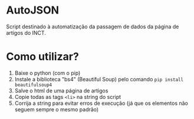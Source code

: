 # AutoJSON
Script destinado à automatização da passagem de dados da página de artigos do INCT.

# Como utilizar?
1. Baixe o python (com o pip)
2. Instale a biblioteca "bs4" (Beautiful Soup) pelo comando `pip install beautifulsoup4`
3. Salve o html de uma página de artigos
4. Copie todas as tags `<li>` na string do script
5. Corrija a string para evitar erros de execução (já que os elementos não seguem sempre o mesmo padrão)

